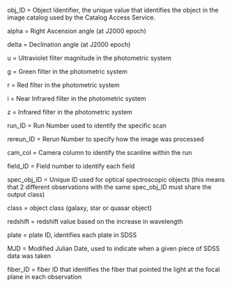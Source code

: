 obj_ID = Object Identifier, the unique value that identifies the object in the image catalog used by the Catalog Access Service.

alpha = Right Ascension angle (at J2000 epoch)

delta = Declination angle (at J2000 epoch)

u = Ultraviolet filter magnitude in the photometric system

g = Green filter in the photometric system

r = Red filter in the photometric system

i = Near Infrared filter in the photometric system

z = Infrared filter in the photometric system

run_ID = Run Number used to identify the specific scan

rereun_ID = Rerun Number to specify how the image was processed

cam_col = Camera column to identify the scanline within the run

field_ID = Field number to identify each field

spec_obj_ID = Unique ID used for optical spectroscopic objects (this means that 2 different observations with the same spec_obj_ID must share the output class)

class = object class (galaxy, star or quasar object)

redshift = redshift value based on the increase in wavelength

plate = plate ID, identifies each plate in SDSS

MJD = Modified Julian Date, used to indicate when a given piece of SDSS data was taken

fiber_ID = fiber ID that identifies the fiber that pointed the light at the focal plane in each observation